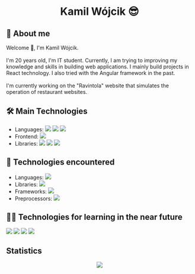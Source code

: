# <p align="center">Kamil Wójcik :sunglasses: </p>
## 🙍 About me
Welcome 👋, I'm Kamil Wójcik.
<br><br>
I'm 20 years old, I'm IT student. Currently, I am trying to improving my knowledge and skills in building web applications. I mainly build projects in React technology. I also tried with the Angular framework in the past.
<br><br>
I'm currently working on the "Ravintola" website that simulates the operation of restaurant websites.


## 🛠 Main Technologies
<ul>

  <li>
    Languages: 
    <img src="https://user-images.githubusercontent.com/56607344/198053954-7d0fe696-0a0f-41d7-922c-6371e1188e22.svg" />
    <img src="https://user-images.githubusercontent.com/56607344/198053944-a499af42-93b5-47ff-906e-c9acf0d24dc5.svg" />
    <img src="https://user-images.githubusercontent.com/56607344/198055897-867bf1c5-7e05-4b5d-9035-0b3553e8f110.svg"/>
  </li>
  <li>
    Frontend: 
    <img src="https://user-images.githubusercontent.com/56607344/198053389-0d8d7a9f-e6c9-4233-b272-b86b0399e32c.svg" />
  </li>
  <li>
    Libraries: 
    <img src="https://user-images.githubusercontent.com/56607344/198055434-55032412-bbe1-48d5-a4ef-955e60c4fa2e.svg"/>
    <img src="https://user-images.githubusercontent.com/56607344/198055449-f89541ed-9832-4e0e-90c3-131478480824.svg" />
     <img src="https://user-images.githubusercontent.com/56607344/198054948-d1fc8556-beae-494f-bf25-9ba6961f3fc5.svg" />
  </li>

</ul>

## 🔧 Technologies encountered

<ul>
  <li>
    Languages: 
    <img src="https://user-images.githubusercontent.com/56607344/198053971-432dee49-b628-42db-9b46-379c40d256c0.svg" />
  </li>
  <li>
    Libraries:  
    <img src="https://user-images.githubusercontent.com/56607344/198055032-619da66b-8a5e-4bd2-bd68-fc5d31ac47b6.svg" />
  </li>
  <li>
    Frameworks:
    <img src="https://user-images.githubusercontent.com/56607344/198054739-7166c56c-a897-4c13-af51-94ceb744ae64.svg" />
  </li>
   <li>
    Preprocessors:
    <img src="https://user-images.githubusercontent.com/56607344/198057093-9d77de35-9f62-49ac-b4e6-c6d9dc60a1b0.svg" />
  </li>
</ul>

## :technologist: Technologies for learning in the near future 
<img src="https://user-images.githubusercontent.com/56607344/198056967-258991e4-0587-44c9-af03-9cd55d2cbdf8.svg" />
<img src="https://user-images.githubusercontent.com/56607344/198055364-41d18947-b7a4-4baa-b78b-e66d0586a974.svg" />
<img src="https://user-images.githubusercontent.com/56607344/198053971-432dee49-b628-42db-9b46-379c40d256c0.svg" />
<img src="https://user-images.githubusercontent.com/56607344/198054739-7166c56c-a897-4c13-af51-94ceb744ae64.svg" />

## Statistics

<div align="center"> 
<img src="https://github-readme-stats.vercel.app/api/top-langs/?username=Vekaltor&theme=react&hide_border=true&include_all_commits=false&count_private=false&layout=compact" />
</div>


<!--![](https://github-readme-streak-stats.herokuapp.com/?user=Vekaltor&theme=react&hide_border=true)<br/> 
<img align="right" src="https://github-readme-stats.vercel.app/api?username=Vekaltor&theme=react&hide_border=true&include_all_commits=false&count_private=false"/>
-->


<!--
**Vekaltor/Vekaltor** is a ✨ _special_ ✨ repository because its `README.md` (this file) appears on your GitHub profile.

Here are some ideas to get you started:

- 🔭 I’m currently working on ...
- 🌱 I’m currently learning ...
- 👯 I’m looking to collaborate on ...
- 🤔 I’m looking for help with ...
- 💬 Ask me about ...
- 📫 How to reach me: ...
- 😄 Pronouns: ...
- ⚡ Fun fact: ...
-->
